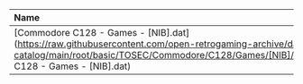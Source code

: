 |Name|Size|
|:---|---:|
|[Commodore C128 - Games - [NIB].dat](https://raw.githubusercontent.com/open-retrogaming-archive/dat-catalog/main/root/basic/TOSEC/Commodore/C128/Games/[NIB]/Commodore C128 - Games - [NIB].dat)|8914|
